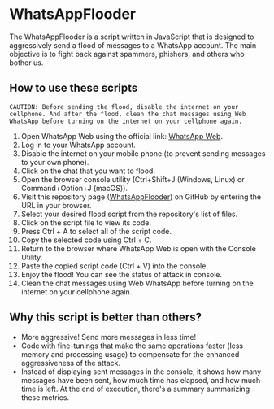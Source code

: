 # WhatsAppFlooder
The WhatsAppFlooder is a script written in JavaScript that is designed to aggressively send a flood of messages to a WhatsApp account. The main objective is to fight back against spammers, phishers, and others who bother us.

## How to use these scripts

`CAUTION: Before sending the flood, disable the internet on your cellphone. And after the flood, clean the chat messages using Web WhatsApp before turning on the internet on your cellphone again.`

1. Open WhatsApp Web using the official link: [WhatsApp Web](https://web.whatsapp.com/).
2. Log in to your WhatsApp account.
3. Disable the internet on your mobile phone (to prevent sending messages to your own phone).
4. Click on the chat that you want to flood.
5. Open the browser console utility (Ctrl+Shift+J (Windows, Linux) or Command+Option+J (macOS)).
6. Visit this repository page ([WhatsAppFlooder](https://github.com/reneoliveirajr/WhatsAppFlooder)) on GitHub by entering the URL in your browser.
7. Select your desired flood script from the repository's list of files.
8. Click on the script file to view its code.
9. Press Ctrl + A to select all of the script code.
10. Copy the selected code using Ctrl + C.
11. Return to the browser where WhatsApp Web is open with the Console Utility.
12. Paste the copied script code (Ctrl + V) into the console.
13. Enjoy the flood! You can see the status of attack in console.
14. Clean the chat messages using Web WhatsApp before turning on the internet on your cellphone again.

## Why this script is better than others?

- More aggressive! Send more messages in less time!
- Code with fine-tunings that make the same operations faster (less memory and processing usage) to compensate for the enhanced aggressiveness of the attack.
- Instead of displaying sent messages in the console, it shows how many messages have been sent, how much time has elapsed, and how much time is left. At the end of execution, there's a summary summarizing these metrics.
